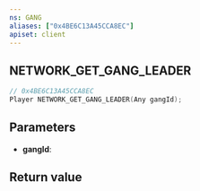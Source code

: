 ```yaml
---
ns: GANG
aliases: ["0x4BE6C13A45CCA8EC"]
apiset: client
---
```

## NETWORK_GET_GANG_LEADER

```c
// 0x4BE6C13A45CCA8EC
Player NETWORK_GET_GANG_LEADER(Any gangId);
```


## Parameters
* **gangId**:

## Return value

